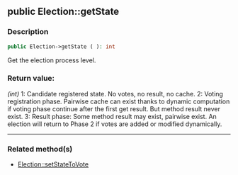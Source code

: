 ## public Election::getState

### Description    

```php
public Election->getState ( ): int
```

Get the election process level.
    

### Return value:   

*(int)* 1: Candidate registered state. No votes, no result, no cache.
2: Voting registration phase. Pairwise cache can exist thanks to dynamic computation if voting phase continue after the first get result. But method result never exist.
3: Result phase: Some method result may exist, pairwise exist. An election will return to Phase 2 if votes are added or modified dynamically.


---------------------------------------

### Related method(s)      

* [Election::setStateToVote](../Election%20Class/public%20Election--setStateToVote.md)    
